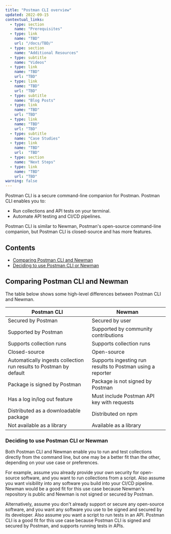 ```yaml
---
title: "Postman CLI overview"
updated: 2022-09-15
contextual_links:
  - type: section
    name: "Prerequisites"
  - type: link
    name: "TBD"
    url: "/docs/TBD/"
  - type: section
    name: "Additional Resources"
  - type: subtitle
    name: "Videos"
  - type: link
    name: "TBD"
    url: "TBD"
  - type: link
    name: "TBD"
    url: "TBD"
  - type: subtitle
    name: "Blog Posts"
  - type: link
    name: "TBD"
    url: "TBD"
  - type: link
    name: "TBD"
    url: "TBD"
  - type: subtitle
    name: "Case Studies"
  - type: link
    name: "TBD"
    url:  "TBD"
  - type: section
    name: "Next Steps"
  - type: link
    name: "TBD"
    url: "TBD"
warning: false
---
```


Postman CLI is a secure command-line companion for Postman. Postman CLI enables you to: 

  * Run collections and API tests on your terminal.
  * Automate API testing and CI/CD pipelines.
  
  Postman CLI is similar to Newman, Postman's open-source command-line companion, but Postman CLI is closed-source and has more features. 

## Contents

* [Comparing Postman CLI and Newman](#comparing-postman-cli-and-newman)
* [Deciding to use Postman CLI or Newman](#deciding-to-use-postman-cli-or-newman)

## Comparing Postman CLI and Newman
The table below shows some high-level differences between Postman CLI and Newman.

| Postman CLI  | Newman  |
|---|---|
| Secured by Postman | Secured by user | 
| Supported by Postman | Supported by community contributions | 
| Supports collection runs| Supports collection runs  |
| Closed-source | Open-source |
| Automatically ingests collection run results to Postman by default | Supports ingesting run results to Postman using a reporter |
| Package is signed by Postman | Package is not signed by Postman |
| Has a log in/log out feature | Must include Postman API key with requests |
| Distributed as a downloadable package | Distributed on npm |
| Not available as a library | Available as a library

### Deciding to use Postman CLI or Newman
Both Postman CLI and Newman enable you to run and test collections directly from the command line, but one may be a better fit than the other, depending on your use case or preferences.

For example, assume you already provide your own security for open-source software, and you want to run collections from a script. Also assume you want visibility into any software you build into your CI/CD pipeline. Newman would be a good fit for this use case because Newman's repository is public and Newman is not signed or secured by Postman.

Alternatively, assume you don't already support or secure any open-source software, and you want any software you use to be signed and secured by its developer. Also assume you want a script to run tests in an API. Postman CLI is a good fit for this use case because Postman CLI is signed and secured by Postman, and supports running tests in APIs.